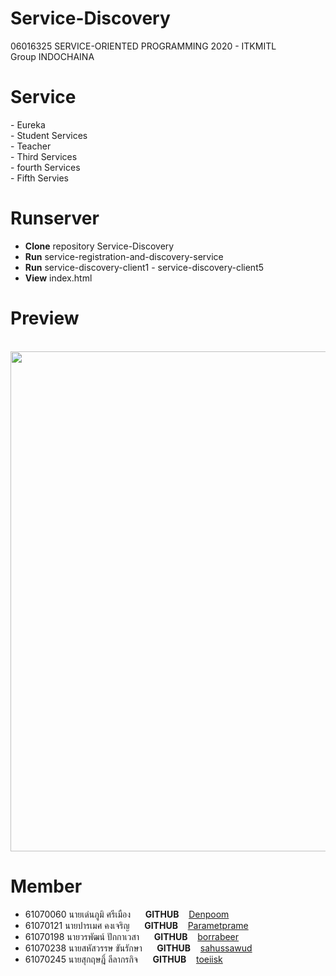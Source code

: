 # Service-Discovery
06016325 SERVICE-ORIENTED PROGRAMMING 2020 - ITKMITL<br>
Group INDOCHAINA
<h1>Service</h1>
  -  Eureka<br>
  -  Student Services<br>
  -  Teacher<br>
  -  Third Services<br>
  -  fourth Services<br>
  -  Fifth Servies<br>



<h1>Runserver</h1>

* <b>Clone</b> repository Service-Discovery
* <b>Run</b> service-registration-and-discovery-service 
* <b>Run</b> service-discovery-client1 - service-discovery-client5
* <b>View</b> index.html

<h1>Preview</h1>
<br>
<img src="https://sv1.picz.in.th/images/2020/10/27/bw1ooa.png" width="800px" style="max-width:100%;" border="0" />

#  Member
- 61070060     นายเด่นภูมิ ศรีเมือง   &nbsp;&nbsp;&nbsp;&nbsp;    <strong>GITHUB</strong> &nbsp;&nbsp; [Denpoom](https://github.com/Denpoom)
- 61070121     นายปารเมศ  คงเจริญ  &nbsp;&nbsp;&nbsp;&nbsp;    <strong>GITHUB</strong> &nbsp;&nbsp; [Parametprame](https://github.com/parametprame)
- 61070198     นายวรพัฒน์   ปักกาเวสา    &nbsp;&nbsp;&nbsp;&nbsp;   <strong>GITHUB</strong> &nbsp;&nbsp; [borrabeer](https://github.com/borrabeer)
- 61070238     นายสหัสวรรษ ขันรักษา  &nbsp;&nbsp;&nbsp;&nbsp;  <strong>GITHUB</strong> &nbsp;&nbsp; [sahussawud](https://github.com/sahussawud)
- 61070245     นายสุกฤษฎิ์ ลีลากรกิจ  &nbsp;&nbsp;&nbsp;&nbsp;   <strong>GITHUB</strong> &nbsp;&nbsp; [toeiisk](https://github.com/toeiisk)
